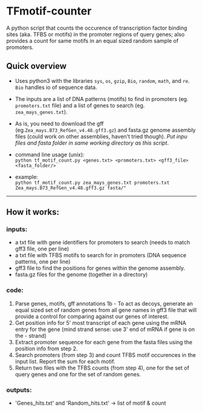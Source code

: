 # TFmotif-counter
A python script that counts the occurence of transcription factor binding sites (aka. TFBS or motifs) in the promoter regions of query genes; also provides a count for same motifs in an equal sized random sample of promoters.

## Quick overview
- Uses python3 with the libraries `sys`, `os`, `gzip`, `Bio`, `random`, `math`, and `re`. `Bio` handles io of sequence data.
- The inputs are a list of DNA patterns (motifs) to find in promoters (eg. `promoters.txt` file) and a list of genes to search (eg. `zea_mays_genes.txt`).
- As is, you need to download the gff (eg.`Zea_mays.B73_RefGen_v4.48.gff3.gz`) and fasta.gz genome assembly files (could work on other assemblies, haven't tried though). *Put inpu  files and fasta folder in same working directory as this script*.

- command line usage (unix):   
  `python tf_motif_count.py <genes.txt> <promoters.txt> <gff3_file> <fasta_folder/>`

- example:  
  `python tf_motif_count.py zea_mays_genes.txt promoters.txt Zea_mays.B73_RefGen_v4.48.gff3.gz fasta/"`

----


## How it works:
  
### inputs:
  - a txt file with gene identifiers for promoters to search (needs to match gff3 file, one per line)
  - a txt file with TFBS motifs to search for in promoters (DNA sequence patterns, one per line)
  - gff3 file to find the positions for genes within the genome assembly.
  - fasta.gz files for the genome (together in a directory)

### code:
  1. Parse genes, motifs, gff annotations
  1b - To act as decoys, generate an equal sized set of random genes from all gene names in gff3 file that will provide a control for comparing against our genes of interest.
  2. Get position info for 5' most transcript of each gene using the mRNA entry for the gene (mind strand sense: use 3' end of mRNA if gene is on the - strand)
  3. Extract promoter sequence for each gene from the fasta files using the position info from step 2.
  4. Search promoters (from step 3) and count TFBS motif occurences in the input list. Report the sum for each motif.
  5. Return two files with the TFBS counts (from step 4), one for the set of query genes and one for the set of random genes.

### outputs:
 - 'Genes_hits.txt' and 'Random_hits.txt' -> list of motif & count
